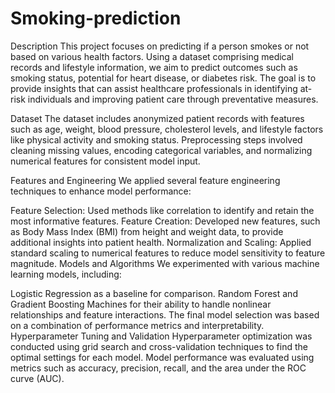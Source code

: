 # Smoking-prediction
Description
This project focuses on predicting if a person smokes or not based on various health factors. Using a dataset comprising medical records and lifestyle information, we aim to predict outcomes such as smoking status, potential for heart disease, or diabetes risk. The goal is to provide insights that can assist healthcare professionals in identifying at-risk individuals and improving patient care through preventative measures.

Dataset
The dataset includes anonymized patient records with features such as age, weight, blood pressure, cholesterol levels, and lifestyle factors like physical activity and smoking status. Preprocessing steps involved cleaning missing values, encoding categorical variables, and normalizing numerical features for consistent model input.

Features and Engineering
We applied several feature engineering techniques to enhance model performance:

Feature Selection: Used methods like correlation to identify and retain the most informative features.
Feature Creation: Developed new features, such as Body Mass Index (BMI) from height and weight data, to provide additional insights into patient health.
Normalization and Scaling: Applied standard scaling to numerical features to reduce model sensitivity to feature magnitude.
Models and Algorithms
We experimented with various machine learning models, including:

Logistic Regression as a baseline for comparison.
Random Forest and Gradient Boosting Machines for their ability to handle nonlinear relationships and feature interactions.
The final model selection was based on a combination of performance metrics and interpretability.
Hyperparameter Tuning and Validation
Hyperparameter optimization was conducted using grid search and cross-validation techniques to find the optimal settings for each model. Model performance was evaluated using metrics such as accuracy, precision, recall, and the area under the ROC curve (AUC).
